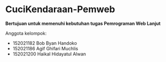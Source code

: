 # CuciKendaraan-Pemweb
<strong>Bertujuan untuk memenuhi kebutuhan tugas Pemrograman Web Lanjut</strong>
<p>Anggota kelompok:<p/>
<ul>
  <li>152021182 Bob Byan Handoko</li>
  <li>152021186 Agif Ghifari Muchlis</li>
  <li>152021200 Haikal Hidayatul Alwan</li>
<ul/>

